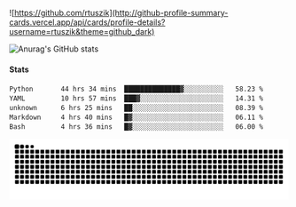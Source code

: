 ![https://github.com/rtuszik](http://github-profile-summary-cards.vercel.app/api/cards/profile-details?username=rtuszik&theme=github_dark)

![Anurag's GitHub stats](https://github-readme-stats.vercel.app/api?username=rtuszik&show_icons=true&theme=transparent&hide_rank=true)

#### Stats

<!--START_SECTION:waka-->

```txt
Python       44 hrs 34 mins  ██████████████▓░░░░░░░░░░   58.23 %
YAML         10 hrs 57 mins  ███▓░░░░░░░░░░░░░░░░░░░░░   14.31 %
unknown      6 hrs 25 mins   ██░░░░░░░░░░░░░░░░░░░░░░░   08.39 %
Markdown     4 hrs 40 mins   █▓░░░░░░░░░░░░░░░░░░░░░░░   06.11 %
Bash         4 hrs 36 mins   █▓░░░░░░░░░░░░░░░░░░░░░░░   06.00 %
```

<!--END_SECTION:waka-->

![](https://raw.githubusercontent.com/rtuszik/rtuszik/output/github-contribution-grid-snake-dark.svg)
